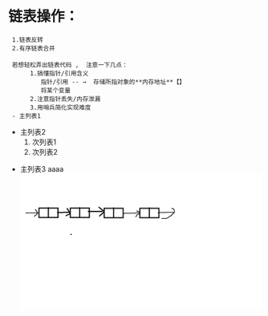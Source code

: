 
# 链表操作：
     1.链表反转
     2.有序链表合并
     
     若想轻松弄出链表代码 ,  注意一下几点：
          1.搞懂指针/引用含义
             指针/引用 -- →  存储所指对象的**内存地址**【】
             将某个变量
          2.注意指针丢失/内存泄漏
          3.用哨兵简化实现难度
     - 主列表1
- 主列表2
  1. 次列表1
  2. 次列表2
+ 主列表3
aaaa![image](https://github.com/wj825953087/DataStructure/blob/master/jpg/%E6%97%A0%E6%A0%87%E9%A2%98.jpg)
